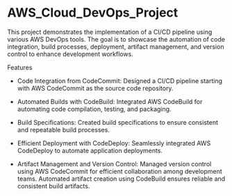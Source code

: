 # AWS_Cloud_DevOps_Project

This project demonstrates the implementation of a CI/CD pipeline using various AWS DevOps tools. The goal is to showcase the automation of code integration, build processes, deployment, artifact management, and version control to enhance development workflows.

Features
* Code Integration from CodeCommit: Designed a CI/CD pipeline starting with AWS CodeCommit as the source code repository.

* Automated Builds with CodeBuild: Integrated AWS CodeBuild for automating code compilation, testing, and packaging.

* Build Specifications: Created build specifications to ensure consistent and repeatable build processes.

* Efficient Deployment with CodeDeploy: Seamlessly integrated AWS CodeDeploy to automate application deployments.

* Artifact Management and Version Control: Managed version control using AWS CodeCommit for efficient collaboration among development teams. Automated artifact creation using CodeBuild ensures reliable and consistent build artifacts.
